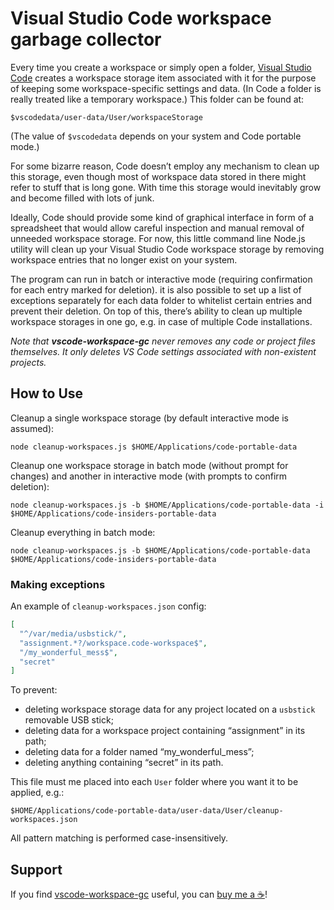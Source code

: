 # Visual Studio Code workspace garbage collector

Every time you create a workspace or simply open a folder, [Visual Studio Code](https://code.visualstudio.com) creates a workspace storage item associated with it for the purpose of keeping some workspace-specific settings and data. (In Code a folder is really treated like a temporary workspace.) This folder can be found at:

```console
$vscodedata/user-data/User/workspaceStorage
```

(The value of `$vscodedata` depends on your system and Code portable mode.)

For some bizarre reason, Code doesn’t employ any mechanism to clean up this storage, even though most of workspace data stored in there might refer to stuff that is long gone. With time this storage would inevitably grow and become filled with lots of junk.

Ideally, Code should provide some kind of graphical interface in form of a spreadsheet that would allow careful inspection and manual removal of unneeded workspace storage. For now, this little command line Node.js utility will clean up your Visual Studio Code workspace storage by removing workspace entries that no longer exist on your system.

The program can run in batch or interactive mode (requiring confirmation for each entry marked for deletion). it is also possible to set up a list of exceptions separately for each data folder to whitelist certain entries and prevent their deletion. On top of this, there’s ability to clean up multiple workspace storages in one go, e.g. in case of multiple Code installations.

*Note that __vscode-workspace-gc__ never removes any code or project files themselves. It only deletes VS Code settings associated with non-existent projects.*

## How to Use

Cleanup a single workspace storage (by default interactive mode is assumed):

```console
node cleanup-workspaces.js $HOME/Applications/code-portable-data
```

Cleanup one workspace storage in batch mode (without prompt for changes) and another in interactive mode (with prompts to confirm deletion):

```console
node cleanup-workspaces.js -b $HOME/Applications/code-portable-data -i $HOME/Applications/code-insiders-portable-data
```

Cleanup everything in batch mode:

```console
node cleanup-workspaces.js -b $HOME/Applications/code-portable-data $HOME/Applications/code-insiders-portable-data
```

### Making exceptions

An example of `cleanup-workspaces.json` config:

```json
[
  "^/var/media/usbstick/",
  "assignment.*?/workspace.code-workspace$",
  "/my_wonderful_mess$",
  "secret"
]
```

To prevent:

  * deleting workspace storage data for any project located on a `usbstick` removable USB stick;
  * deleting data for a workspace project containing “assignment” in its path;
  * deleting data for a folder named “my_wonderful_mess”;
  * deleting anything containing “secret” in its path.

This file must me placed into each `User` folder where you want it to be applied, e.g.:

```console
$HOME/Applications/code-portable-data/user-data/User/cleanup-workspaces.json
```

All pattern matching is performed case-insensitively.

## Support

If you find [vscode-workspace-gc](https://github.com/ubihazard/vscode-workspace-gc) useful, you can [buy me a ☕](https://www.buymeacoffee.com/ubihazard "Show support")!
